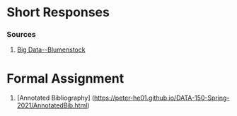 # Short Responses

### Sources 

1. [Big Data--Blumenstock](https://peter-he01.github.io/DATA-150-Spring-2021/response.html)


# Formal Assignment

1. [Annotated Bibliography] (https://peter-he01.github.io/DATA-150-Spring-2021/AnnotatedBib.html)


